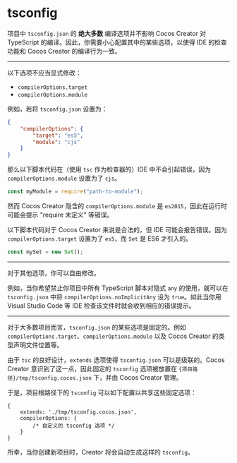 # tsconfig

项目中 `tsconfig.json` 的 **绝大多数** 编译选项并不影响 Cocos Creator 对 TypeScript 的编译。因此，你需要小心配置其中的某些选项，以使得 IDE 的检查功能和 Cocos Creator 的编译行为一致。

----

以下选项不应当显式修改：

- `compilerOptions.target`
- `compilerOptions.module`

例如，若将 `tsconfig.json` 设置为：

```json
{
    "compilerOptions": {
        "target": "es5",
        "module": "cjs"
    }
}
```

那么以下脚本代码在（使用 `tsc` 作为检查器的）IDE 中不会引起错误，因为 `compilerOptions.module` 设置为了 `cjs`。

```ts
const myModule = require("path-to-module");
```

然而 Cocos Creator 隐含的 `compilerOptions.module` 是 `es2015`，因此在运行时可能会提示 "require 未定义" 等错误。

以下脚本代码对于 Cocos Creator 来说是合法的，但 IDE 可能会报告错误。因为 `compilerOptions.target` 设置为了 `es5`，而 `Set` 是 ES6 才引入的。

```ts
const mySet = new Set();
```

----

对于其他选项，你可以自由修改。

例如，当你希望禁止你项目中所有 TypeScript 脚本对隐式 `any` 的使用，就可以在 `tsconfig.json` 中将 `compilerOptions.noImplicitAny` 设为 `true`。如此当你用 Visual Studio Code 等 IDE 检查该文件时就会收到相应的错误提示。

----

对于大多数项目而言，`tsconfig.json` 的某些选项是固定的。例如 `compilerOptions.target`、`compilerOptions.module` 以及 Cocos Creator 的类型声明文件位置等。

由于 `tsc` 的良好设计，`extends` 选项使得 `tsconfig.json` 可以是级联的。Cocos Creator 意识到了这一点，因此固定的 `tsconfig` 选项被放置在 `{项目路径}/tmp/tsconfig.cocos.json` 下，并由 Cocos Creator 管理。

于是，项目根路径下的 `tsconfig` 可以如下配置以共享这些固定选项：

```json5
{
    extends: './tmp/tsconfig.cocos.json',
    compilerOptions: {
        /* 自定义的 tsconfig 选项 */
    }
}
```

所幸，当你创建新项目时，Creator 将会自动生成这样的 `tsconfig`。

